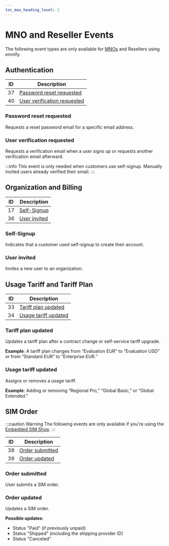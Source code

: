 ```yaml
---
toc_max_heading_level: 2
---
```


# MNO and Reseller Events

The following event types are only available for [MNOs](https://www.emnify.com/iot-glossary/mno) and Resellers using emnify. 

## Authentication 

| ID   | Description  |
| ---- | ------------ |
| 37   | [Password reset requested](#password-reset-requested) |
| 40   | [User verification requested](#user-verification-requested) |

### Password reset requested
Requests a reset password email for a specific email address.

### User verification requested
Requests a verification email when a user signs up or requests another verification email afterward. 

:::info
This event is only needed when customers use self-signup. Manually invited users already verified their email.
:::

## Organization and Billing

| ID   | Description  |
| ---- | ------------ |
| 17   | [Self-Signup](#self-signup) |
| 36   | [User invited](#user-invited) |

### Self-Signup
Indicates that a customer used self-signup to create their account.

### User invited
Invites a new user to an organization.

## Usage Tariff and Tariff Plan

| ID   | Description  |
| ---- | ------------ |
| 33   | [Tariff plan updated](#tariff-plan-updated) |
| 34   | [Usage tariff updated](#usage-tariff-updated) |

### Tariff plan updated
Updates a tariff plan after a contract change or self-service tariff upgrade. 

**Example**: A tariff plan changes from “Evaluation EUR” to “Evaluation USD” or from “Standard EUR” to “Enterprise EUR.”

### Usage tariff updated
Assigns or removes a usage tariff. 

**Example**: Adding or removing “Regional Pro,” “Global Basic,” or “Global Extended.”

## SIM Order  
<!-- https://cdn.emnify.net/api/doc/event.html#sim-object -->

:::caution Warning
The following events are only available if you're using the [Embedded SIM Shop](https://cdn.emnify.net/api/doc/swagger.html?urls.primaryName=MNO#/Shop%20Inventory%20Management).
:::

| ID   | Description  |
| ---- | ------------ |
| 38   | [Order submitted](#order-submitted) |
| 39   | [Order updated](#order-updated) |

### Order submitted
User submits a SIM order.

### Order updated
Updates a SIM order.

**Possible updates**:
- Status "Paid" (if previously unpaid)
- Status "Shipped" (including the shipping provider ID) <!-- TODO: Add sample data -->
- Status "Canceled"